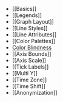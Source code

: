 * [[Basics]]
* [[Legends]]
* [[Graph Layout]]
* [[Line Styles]]
* [[Line Attributes]]
* [[Color Palettes]]
* [Color Blindness](Vision)
* [[Axis Bounds]]
* [[Axis Scale]]
* [[Tick Labels]]
* [[Multi Y]]
* [[Time Zone]]
* [[Time Shift]]
* [[Anonymization]]
